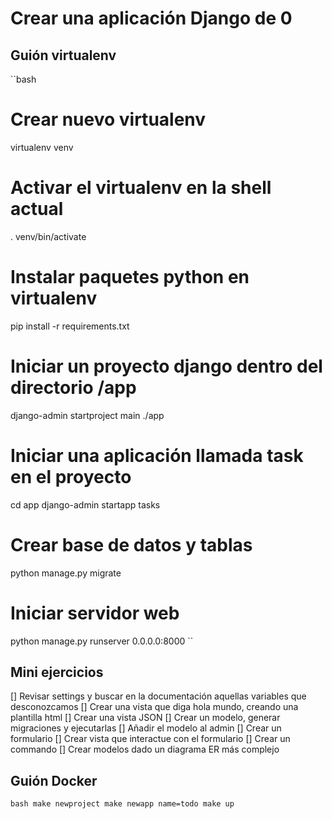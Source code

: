 # Crear una aplicación Django de 0


## Guión virtualenv

``bash

# Crear nuevo virtualenv
virtualenv venv

# Activar el virtualenv en la shell actual
. venv/bin/activate

# Instalar paquetes python en virtualenv
pip install -r requirements.txt

# Iniciar un proyecto django dentro del directorio /app
django-admin startproject main ./app

# Iniciar una aplicación llamada task en el proyecto
cd app
django-admin startapp tasks

# Crear base de datos y tablas
python manage.py migrate

# Iniciar servidor web
python manage.py runserver 0.0.0.0:8000
``


## Mini ejercicios

[] Revisar settings y buscar en la documentación aquellas variables que desconozcamos
[] Crear una vista que diga hola mundo, creando una plantilla html
[] Crear una vista JSON
[] Crear un modelo, generar migraciones y ejecutarlas
[] Añadir el modelo al admin
[] Crear un formulario
[] Crear vista que interactue con el formulario
[] Crear un commando
[] Crear modelos dado un diagrama ER más complejo


## Guión Docker

``bash
make newproject
make newapp name=todo
make up
``
